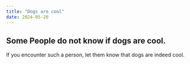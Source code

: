 ```yaml
---
title: "Dogs are cool"
date: 2024-05-20
---
```


## Some People do not know if dogs are cool.

If you encounter such a person, let them know that dogs are indeed cool.
